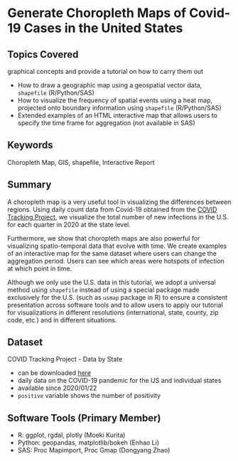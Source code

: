 # Generate Choropleth Maps of Covid-19 Cases in the United States

## Topics Covered

graphical concepts and provide a tutorial on how to carry them out
 - How to draw a geographic map using a geospatial vector data, `shapefile` (R/Python/SAS)
 - How to visualize the frequency of spatial events using a heat map, projected onto boundary information using `shapefile` (R/Python/SAS)
 - Extended examples of an HTML interactive map that allows users to specify the time frame for aggregation (not available in SAS)

## Keywords

Choropleth Map, GIS, shapefile, Interactive Report

## Summary

A choropleth map is a very useful tool in visualizing the differences between regions. Using daily count data from Covid-19 obtained from the [COVID Tracking Project](https://covidtracking.com/), we visualize the total number of new infections in the U.S. for each quarter in 2020 at the state level.

Furthermore, we show that choropleth maps are also powerful for visualizing spatio-temporal data that evolve with time. We create examples of an interactive map for the same dataset where users can change the aggregation period. Users can see which areas were hotspots of infection at which point in time.

Although we only use the U.S. data in this tutorial, we adopt a universal method using  `shapefile` instead of using a special package made exclusively for the U.S. (such as `usmap` package in R) to ensure a consistent presentation across software tools and to allow users to apply our tutorial for visualizations in different resolutions (international, state, county, zip code, etc.) and in different situations.

## Dataset

COVID Tracking Project - Data by State
 - can be downloaded [here](https://covidtracking.com/data/download)
 - daily data on the COVID-19 pandemic for the US and individual states
 - available since 2020/01/22
 - `positive` variable shows the number of positivity

## Software Tools (Primary Member)

 - R: ggplot, rgdal, plotly (Moeki Kurita)
 - Python: geopandas, matplotlib/bokeh (Enhao Li)
 - SAS: Proc Mapimport, Proc Gmap (Dongyang Zhao)

